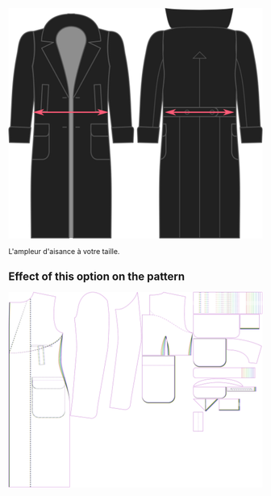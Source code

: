 ![Aisance à la taille](./waistease.svg)

L'ampleur d'aisance à votre taille.


## Effect of this option on the pattern
![This image shows the effect of this option by superimposing several variants that have a different value for this option](carlton_waistease_sample.svg "Effect of this option on the pattern")